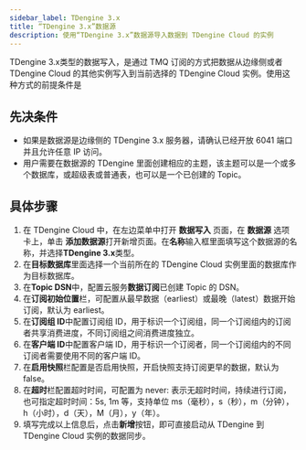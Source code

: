 ```yaml
---
sidebar_label: TDengine 3.x
title: “TDengine 3.x”数据源
description: 使用“TDengine 3.x”数据源导入数据到 TDengine Cloud 的实例
---
```


TDengine 3.x类型的数据写入，是通过 TMQ 订阅的方式把数据从边缘侧或者 TDengine Cloud 的其他实例写入到当前选择的 TDengine Cloud 实例。使用这种方式的前提条件是

## 先决条件

- 如果是数据源是边缘侧的 TDengine 3.x 服务器，请确认已经开放 6041 端口并且允许任意 IP 访问。
- 用户需要在数据源的 TDengine 里面创建相应的主题，该主题可以是一个或多个数据库，或超级表或普通表，也可以是一个已创建的 Topic。

## 具体步骤

1. 在 TDengine Cloud 中，在左边菜单中打开 **数据写入** 页面，在 **数据源** 选项卡上，单击 **添加数据源**打开新增页面。在**名称**输入框里面填写这个数据源的名称，并选择**TDengine 3.x**类型。
2. 在**目标数据库**里面选择一个当前所在的 TDengine Cloud 实例里面的数据库作为目标数据库。
3. 在**Topic DSN**中，配置云服务**数据订阅**已创建 Topic 的 DSN。
4. 在**订阅初始位置**栏，可配置从最早数据（earliest）或最晚（latest）数据开始订阅，默认为 earliest。
5. 在**订阅组 ID**中配置订阅组 ID，用于标识一个订阅组，同一个订阅组内的订阅者共享消费进度，不同订阅组之间消费进度独立。
6. 在**客户端 ID**中配置客户端 ID，用于标识一个订阅者，同一个订阅组内的不同订阅者需要使用不同的客户端 ID。
7. 在**启用快照**栏配置是否启用快照，开启快照支持订阅更早的数据，默认为 false。
8. 在**超时**栏配置超时时间，可配置为 never: 表示无超时时间，持续进行订阅，也可指定超时时间：5s, 1m 等，支持单位 ms（毫秒），s（秒），m（分钟），h（小时），d（天），M（月），y（年）。
9. 填写完成以上信息后，点击**新增**按钮，即可直接启动从 TDengine 到 TDengine Cloud 实例的数据同步。

